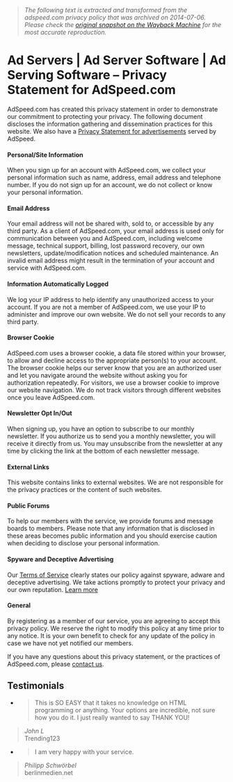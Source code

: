 > *The following text is extracted and transformed from the adspeed.com privacy policy that was archived on 2014-07-06. Please check the [original snapshot on the Wayback Machine](https://web.archive.org/web/20140706031714id_/http%3A//www.adspeed.com/Knowledges/1/Content/Privacy_Statement.html) for the most accurate reproduction.*

# Ad Servers | Ad Server Software | Ad Serving Software – Privacy Statement for AdSpeed.com

AdSpeed.com has created this privacy statement in order to demonstrate our commitment to protecting your privacy. The following document discloses the information gathering and dissemination practices for this website. We also have a [Privacy Statement for advertisements](https://web.archive.org/Knowledges/188/Content/Privacy_Statement_Ad_Serving.html) served by AdSpeed. 

#### Personal/Site Information

When you sign up for an account with AdSpeed.com, we collect your personal information such as name, address, email address and telephone number. If you do not sign up for an account, we do not collect or know your personal information. 

#### Email Address

Your email address will not be shared with, sold to, or accessible by any third party. As a client of AdSpeed.com, your email address is used only for communication between you and AdSpeed.com, including welcome message, technical support, billing, lost password recovery, our own newsletters, update/modification notices and scheduled maintenance. An invalid email address might result in the termination of your account and service with AdSpeed.com. 

#### Information Automatically Logged

We log your IP address to help identify any unauthorized access to your account. If you are not a member of AdSpeed.com, we use your IP to administer and improve our own website. We do not sell your records to any third party. 

#### Browser Cookie

AdSpeed.com uses a browser cookie, a data file stored within your browser, to allow and decline access to the appropriate person(s) to your account. The browser cookie helps our server know that you are an authorized user and let you navigate around the website without asking you for authorization repeatedly. For visitors, we use a browser cookie to improve our website navigation. We do not track visitors through different websites once you leave AdSpeed.com. 

#### Newsletter Opt In/Out

When signing up, you have an option to subscribe to our monthly newsletter. If you authorize us to send you a monthly newsletter, you will receive it directly from us. You may unsubscribe from the newsletter at any time by clicking the link at the bottom of each newsletter message. 

#### External Links

This website contains links to external websites. We are not responsible for the privacy practices or the content of such websites. 

#### Public Forums

To help our members with the service, we provide forums and message boards to members. Please note that any information that is disclosed in these areas becomes public information and you should exercise caution when deciding to disclose your personal information. 

#### Spyware and Deceptive Advertising

Our [Terms of Service](https://web.archive.org/Knowledges/2/Content/Terms_Service.html) clearly states our policy against spyware, adware and deceptive advertising. We take actions promptly to protect your privacy and our own reputation. [Learn more](https://web.archive.org/Knowledges/223/Technical/howto_remove_spyware_malware_computer.html)

#### General

By registering as a member of our service, you are agreeing to accept this privacy policy. We reserve the right to modify this policy at any time prior to any notice. It is your own benefit to check for any update of the policy in case we have not yet notified our members. 

If you have any questions about this privacy statement, or the practices of AdSpeed.com, please [contact us](https://web.archive.org/Helps/contact.html).

## Testimonials

  * > This is SO EASY that it takes no knowledge on HTML programming or anything. Your options are incredible, not sure how you do it. I just really wanted to say THANK YOU!
> 
> _John L_  
>  Trending123

  * > I am very happy with your service.
> 
> _Philipp Schwörbel_  
>  berlinmedien.net



